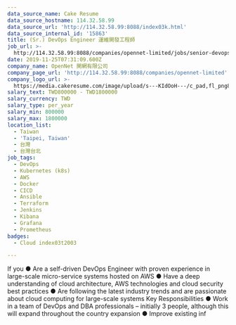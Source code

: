 ```yaml
---
data_source_name: Cake Resume
data_source_hostname: 114.32.58.99
data_source_url: 'http://114.32.58.99:8088/index03k.html'
data_source_internal_id: '15863'
title: (Sr.) DevOps Engineer 運維開發工程師
job_url: >-
  http://114.32.58.99:8088/companies/opennet-limited/jobs/senior-devops-engineer-senior-operations-engineer
date: 2019-11-25T07:31:09.600Z
company_name: OpenNet 開網有限公司
company_page_url: 'http://114.32.58.99:8088/companies/opennet-limited'
company_logo_url: >-
  https://media.cakeresume.com/image/upload/s---KIdOoH---/c_pad,fl_png8,h_200,w_200/v1574663536/bzaybcelyff1kqaqhhmr.png
salary_text: TWD800000 - TWD1800000
salary_currency: TWD
salary_type: per_year
salary_min: 800000
salary_max: 1800000
location_list:
  - Taiwan
  - 'Taipei, Taiwan'
  - 台灣
  - 台灣台北
job_tags:
  - DevOps
  - Kubernetes (k8s)
  - AWS
  - Docker
  - CICD
  - Ansible
  - Terraform
  - Jenkins
  - Kibana
  - Grafana
  - Prometheus
badges:
  - Cloud index03t2003

---
```


If you ● Are a self-driven DevOps Engineer with proven experience in large-scale micro-service systems hosted on AWS ● Have a deep understanding of cloud architecture, AWS technologies and cloud security best practices ● Are following the latest industry trends and are passionate about cloud computing for large-scale systems Key Responsibilities ● Work in a team of DevOps and DBA professionals – initially 3 people, although this will expand throughout the country expansion ● Improve existing inf